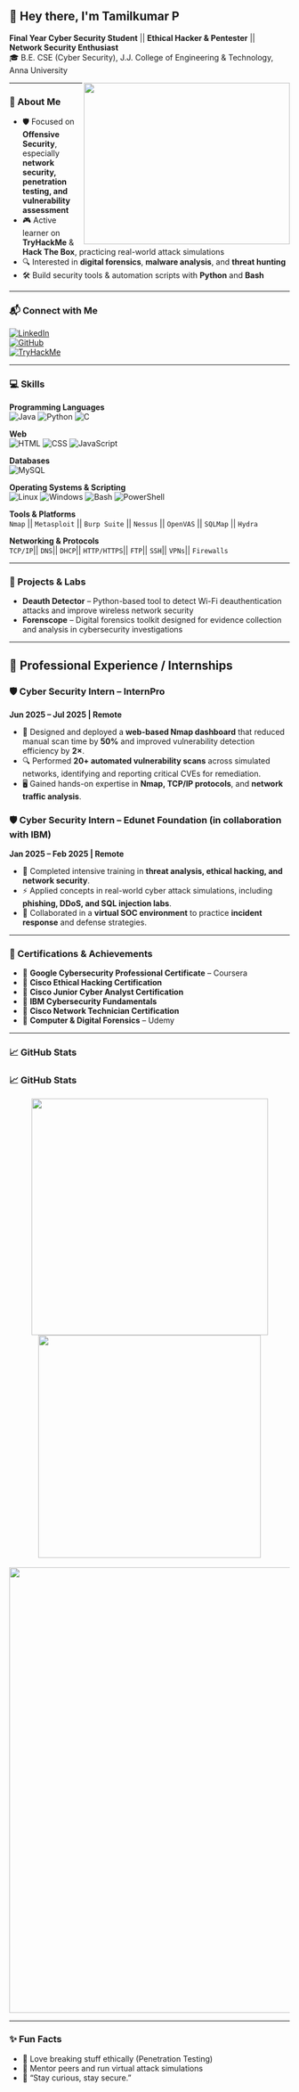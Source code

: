 ## 👋 Hey there, I'm Tamilkumar P  

**Final Year Cyber Security Student** || **Ethical Hacker & Pentester** || **Network Security Enthusiast**  
🎓 B.E. CSE (Cyber Security), J.J. College of Engineering & Technology, Anna University  

<img align="right" width="370" height="290" src="https://lottie.host/4c5b5544-3f2d-4e82-aced-35b7db94694b/ADXGkZIFT2.gif">

---

### 🚀 About Me  

- 🛡️ Focused on **Offensive Security**, especially **network security, penetration testing, and vulnerability assessment**  
- 🎮 Active learner on **TryHackMe** & **Hack The Box**, practicing real-world attack simulations  
- 🔍 Interested in **digital forensics**, **malware analysis**, and **threat hunting**  
- 🛠️ Build security tools & automation scripts with **Python** and **Bash**    

---

### 📬 Connect with Me  

[![LinkedIn](https://img.shields.io/badge/LinkedIn-0077B5?style=for-the-badge&logo=linkedin&logoColor=white)](https://linkedin.com/in/tamilkumar-p)  
[![GitHub](https://img.shields.io/badge/GitHub-181717?style=for-the-badge&logo=github&logoColor=white)](https://github.com/Tamizh-2005)  
[![TryHackMe](https://img.shields.io/badge/TryHackMe-212C42?style=for-the-badge&logo=tryhackme&logoColor=white)](https://tryhackme.com/p/Tamizh2005)  

---

###  💻 Skills 

**Programming Languages**  
![Java](https://img.icons8.com/color/48/java-coffee-cup-logo.png) ![Python](https://img.icons8.com/color/48/python.png) ![C](https://img.icons8.com/color/48/c-programming.png)  

**Web**  
![HTML](https://img.icons8.com/color/48/html-5.png) ![CSS](https://img.icons8.com/color/48/css3.png) ![JavaScript](https://img.icons8.com/color/48/javascript.png)  

**Databases**  
![MySQL](https://img.icons8.com/color/48/mysql-logo.png)  

**Operating Systems & Scripting**  
![Linux](https://img.icons8.com/color/48/linux--v1.png) ![Windows](https://img.icons8.com/color/48/windows-logo.png) ![Bash](https://img.icons8.com/fluency/48/console.png) ![PowerShell](https://img.icons8.com/color/48/powershell.png)  

**Tools & Platforms**  
`Nmap` || `Metasploit` || `Burp Suite` || `Nessus` || `OpenVAS` || `SQLMap` || `Hydra`

**Networking & Protocols**  
`TCP/IP`|| `DNS`|| `DHCP`|| `HTTP/HTTPS`|| `FTP`|| `SSH`|| `VPNs`|| `Firewalls`  

---

### 🧪 Projects & Labs  

- **Deauth Detector** – Python-based tool to detect Wi-Fi deauthentication attacks and improve wireless network security  
- **Forenscope** – Digital forensics toolkit designed for evidence collection and analysis in cybersecurity investigations  

---

## 💼 Professional Experience / Internships

### 🛡️ Cyber Security Intern – InternPro
**Jun 2025 – Jul 2025 | Remote**  
- 🚀 Designed and deployed a **web-based Nmap dashboard** that reduced manual scan time by **50%** and improved vulnerability detection efficiency by **2×**.  
- 🔍 Performed **20+ automated vulnerability scans** across simulated networks, identifying and reporting critical CVEs for remediation.  
- 🖥️ Gained hands-on expertise in **Nmap, TCP/IP protocols**, and **network traffic analysis**.  

### 🛡️ Cyber Security Intern – Edunet Foundation (in collaboration with IBM)
**Jan 2025 – Feb 2025 | Remote**  
- 🎯 Completed intensive training in **threat analysis, ethical hacking, and network security**.  
- ⚡ Applied concepts in real-world cyber attack simulations, including **phishing, DDoS, and SQL injection labs**.  
- 🤝 Collaborated in a **virtual SOC environment** to practice **incident response** and defense strategies.
    
---

### 🏅 Certifications & Achievements  

- 📜 **Google Cybersecurity Professional Certificate** – Coursera  
- 📜 **Cisco Ethical Hacking Certification**  
- 📜 **Cisco Junior Cyber Analyst Certification**  
- 📜 **IBM Cybersecurity Fundamentals**  
- 📜 **Cisco Network Technician Certification**  
- 📜 **Computer & Digital Forensics** – Udemy  

---

### 📈 GitHub Stats

### 📈 GitHub Stats

<div align="center">
  <img src="https://github-readme-streak-stats.herokuapp.com/?user=Tamizh-2005&background=0d1117&stroke=00ffb3&ring=ff6b6b&fire=ffcc00" width="425" /> 
  <!-- GitHub Stats -->
  <img src="https://github-readme-stats.vercel.app/api?username=Tamizh-2005&show_icons=true&text_color=00ffb3&icon_color=ff6b6b&bg_color=0d1117" width="400" /> 

  <!-- GitHub Streak -->
 

</div>

<br>

<div align="center">

  <!-- GitHub Activity Graph -->
  <img src="https://github-readme-activity-graph.vercel.app/graph?username=Tamizh-2005&bg_color=0d1117&color=00ffb3&line=00ffea&point=ffffff&area=true&hide_border=true" width="800" />

</div>

---

### ✨ Fun Facts  

- 🎯 Love breaking stuff ethically (Penetration Testing)  
- 🤝 Mentor peers and run virtual attack simulations  
- 💬 “Stay curious, stay secure.”
